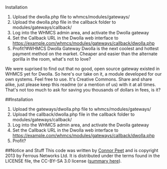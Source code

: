 Installation
1. Upload the dwolla.php file to whmcs/modules/gateways/
2. Upload the dwolla.php file in the callback folder to modules/gateways/callback/
3. Log into the WHMCS admin area, and activate the Dwolla gateway
4. Set the Callback URL in the Dwolla web interface to
  https://example.com/whmcs/modules/gateways/callback/dwolla.php
5. Profit?#WHMCS Dwolla Gateway
Dwolla is the next coolest and hottest payment method on the market. Cheaper and easier than the alternate gorilla in the room, what's not to love?

We were suprised to find out that no good, open source gateway existed in WHMCS yet for Dwolla. So here's our take on it, a module developed for our own systems. Feel free to use. It's Creative Commons. Share and share alike, just please keep this readme (or a mention of us) with it at all times. That's not too much to ask for saving you thousands of dollars in fees, is it?

##Installation
1. Upload the gateways/dwolla.php file to whmcs/modules/gateways/
2. Upload the callback/dwolla.php file in the callback folder to modules/gateways/callback/
3. Log into the WHMCS admin area, and activate the Dwolla gateway
4. Set the Callback URL in the Dwolla web interface to
  https://example.com/whmcs/modules/gateways/callback/dwolla.php
5. Profit?

##Notice and Stuff
This code was written by [Connor Peet](http://connorpeet.com) and is copyright 2013 by Ferrous Networks Ltd. It is distributed under the terms found in the LICENSE file, the CC-BY-SA 3.0 license ([summary here](http://creativecommons.org/licenses/by-sa/3.0/deed.en_US)).